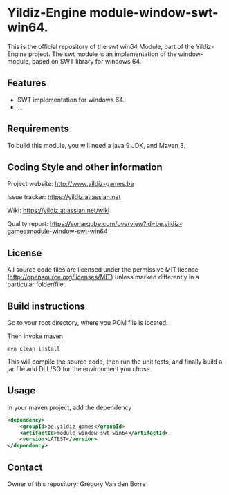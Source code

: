 # Yildiz-Engine module-window-swt-win64.

This is the official repository of the swt win64 Module, part of the Yildiz-Engine project.
The swt module is an implementation of the window-module, based on SWT library for windows 64.

## Features

* SWT implementation for windows 64.
* ...

## Requirements

To build this module, you will need a java 9 JDK, and Maven 3.

## Coding Style and other information

Project website:
http://www.yildiz-games.be

Issue tracker:
https://yildiz.atlassian.net

Wiki:
https://yildiz.atlassian.net/wiki

Quality report:
https://sonarqube.com/overview?id=be.yildiz-games:module-window-swt-win64

## License

All source code files are licensed under the permissive MIT license
(http://opensource.org/licenses/MIT) unless marked differently in a particular folder/file.

## Build instructions

Go to your root directory, where you POM file is located.

Then invoke maven

	mvn clean install

This will compile the source code, then run the unit tests, and finally build a jar file and DLL/SO for the environment you chose.

## Usage

In your maven project, add the dependency

```xml
<dependency>
    <groupId>be.yildiz-games</groupId>
    <artifactId>module-window-swt-win64</artifactId>
    <version>LATEST</version>
</dependency>
```

## Contact
Owner of this repository: Grégory Van den Borre
